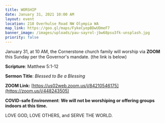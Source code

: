 ```yaml
---
title: WORSHIP
date: January 31, 2021 10:00 AM
layout: event
location: 218 Overhulse Road NW Olympia WA
map_link: https://goo.gl/maps/FykeCyepBDwUDmeF7
banner_image: /images/uploads/pau-sayrol-jbw68psu3fk-unsplash.jpg
priority: false
---
```

January 31, at 10 AM, the Cornerstone church family will worship via **ZOOM** this Sunday per the Governor's mandate. (the link is below)

**Scripture**: Matthew 5:1-12

**Sermon Title**:   *Blessed to Be a Blessing*

**ZOOM Link:** [https://us02web.zoom.us/j/84210546175](https://zoom.us/j/448243505)

**COVID-safe Environment**:   **We will not be worshiping or offering groups indoors at this time.**     

LOVE GOD, LOVE OTHERS, and SERVE THE WORLD.
